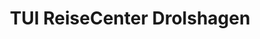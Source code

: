 ---
title: "TUI ReiseCenter Drolshagen"
url: /drolshagen/tui-reisecenter-drolshagen/
shop: Reisebüro
---